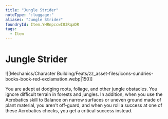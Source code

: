 ```yaml
---
title: "Jungle Strider"
noteType: ":luggage:"
aliases: "Jungle Strider"
foundryId: Item.YHRnpccwI03RqaDR
tags:
  - Item
---
```


# Jungle Strider
![[Mechanics/Character Building/Feats/zz_asset-files/icons-sundries-books-book-red-exclamation.webp|150]]

You are adept at dodging roots, foliage, and other jungle obstacles. You ignore difficult terrain in forests and jungles. In addition, when you use the Acrobatics skill to Balance on narrow surfaces or uneven ground made of plant material, you aren't off-guard, and when you roll a success at one of these Acrobatics checks, you get a critical success instead.
